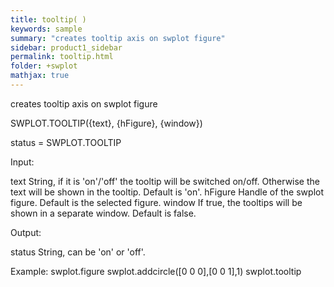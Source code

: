 ```yaml
---
title: tooltip( )
keywords: sample
summary: "creates tooltip axis on swplot figure"
sidebar: product1_sidebar
permalink: tooltip.html
folder: +swplot
mathjax: true
---
```

  creates tooltip axis on swplot figure
 
  SWPLOT.TOOLTIP({text}, {hFigure}, {window})
 
  status = SWPLOT.TOOLTIP
 
  Input:
 
  text          String, if it is 'on'/'off' the tooltip will be switched
                on/off. Otherwise the text will be shown in the tooltip.
                Default is 'on'.
  hFigure       Handle of the swplot figure. Default is the selected
                figure.
  window        If true, the tooltips will be shown in a separate window.
                Default is false.
 
  Output:
 
  status        String, can be 'on' or 'off'.
 
  Example:
    swplot.figure
    swplot.addcircle([0 0 0],[0 0 1],1)
    swplot.tooltip
 
